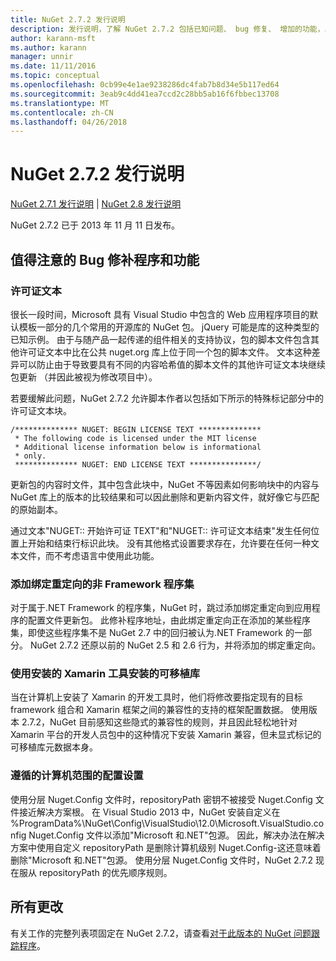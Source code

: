 ```yaml
---
title: NuGet 2.7.2 发行说明
description: 发行说明，了解 NuGet 2.7.2 包括已知问题、 bug 修复、 增加的功能，以及 DCRs。
author: karann-msft
ms.author: karann
manager: unnir
ms.date: 11/11/2016
ms.topic: conceptual
ms.openlocfilehash: 0cb99e4e1ae9238286dc4fab7b8d34e5b117ed64
ms.sourcegitcommit: 3eab9c4dd41ea7ccd2c28bb5ab16f6fbbec13708
ms.translationtype: MT
ms.contentlocale: zh-CN
ms.lasthandoff: 04/26/2018
---
```

# <a name="nuget-272-release-notes"></a>NuGet 2.7.2 发行说明

[NuGet 2.7.1 发行说明](../release-notes/nuget-2.7.1.md) | [NuGet 2.8 发行说明](../release-notes/nuget-2.8.md)

NuGet 2.7.2 已于 2013 年 11 月 11 日发布。

## <a name="noteworthy-bug-fixes-and-features"></a>值得注意的 Bug 修补程序和功能

### <a name="license-text"></a>许可证文本
很长一段时间，Microsoft 具有 Visual Studio 中包含的 Web 应用程序项目的默认模板一部分的几个常用的开源库的 NuGet 包。 jQuery 可能是库的这种类型的已知示例。 由于与随产品一起传递的组件相关的支持协议，包的脚本文件包含其他许可证文本中比在公共 nuget.org 库上位于同一个包的脚本文件。 文本这种差异可以防止由于导致要具有不同的内容哈希值的脚本文件的其他许可证文本块继续包更新 （并因此被视为修改项目中）。

若要缓解此问题，NuGet 2.7.2 允许脚本作者以包括如下所示的特殊标记部分中的许可证文本块。

    /************** NUGET: BEGIN LICENSE TEXT **************
     * The following code is licensed under the MIT license
     * Additional license information below is informational
     * only.
     ************** NUGET: END LICENSE TEXT ***************/

更新包的内容时文件，其中包含此块中，NuGet 不等因素如何影响块中的内容与 NuGet 库上的版本的比较结果和可以因此删除和更新内容文件，就好像它与匹配的原始副本。

通过文本"NUGET:: 开始许可证 TEXT"和"NUGET:: 许可证文本结束"发生任何位置上开始和结束行标识此块。  没有其他格式设置要求存在，允许要在任何一种文本文件，而不考虑语言中使用此功能。

### <a name="add-binding-redirects-for-non-framework-assemblies"></a>添加绑定重定向的非 Framework 程序集
对于属于.NET Framework 的程序集，NuGet 时，跳过添加绑定重定向到应用程序的配置文件更新包。 此修补程序地址，由此绑定重定向正在添加的某些程序集，即使这些程序集不是 NuGet 2.7 中的回归被认为.NET Framework 的一部分。 NuGet 2.7.2 还原以前的 NuGet 2.5 和 2.6 行为，并将添加的绑定重定向。

### <a name="installing-portable-libraries-with-xamarin-tools-installed"></a>使用安装的 Xamarin 工具安装的可移植库
当在计算机上安装了 Xamarin 的开发工具时，他们将修改要指定现有的目标 framework 组合和 Xamarin 框架之间的兼容性的支持的框架配置数据。 使用版本 2.7.2，NuGet 目前感知这些隐式的兼容性的规则，并且因此轻松地针对 Xamarin 平台的开发人员包中的这种情况下安装 Xamarin 兼容，但未显式标记的可移植库元数据本身。

### <a name="machine-wide-configuration-settings-honored"></a>遵循的计算机范围的配置设置
使用分层 Nuget.Config 文件时，repositoryPath 密钥不被接受 Nuget.Config 文件接近解决方案根。 在 Visual Studio 2013 中，NuGet 安装自定义在 %ProgramData%\NuGet\Config\VisualStudio\12.0\Microsoft.VisualStudio.config Nuget.Config 文件以添加"Microsoft 和.NET"包源。 因此，解决办法在解决方案中使用自定义 repositoryPath 是删除计算机级别 Nuget.Config-这还意味着删除"Microsoft 和.NET"包源。 使用分层 Nuget.Config 文件时，NuGet 2.7.2 现在服从 repositoryPath 的优先顺序规则。

## <a name="all-changes"></a>所有更改
有关工作的完整列表项固定在 NuGet 2.7.2，请查看[对于此版本的 NuGet 问题跟踪程序](https://nuget.codeplex.com/workitem/list/advanced?keyword=&status=All&type=All&priority=All&release=NuGet%202.7.2&assignedTo=All&component=All&sortField=LastUpdatedDate&sortDirection=Descending&page=0&reasonClosed=Fixed)。

